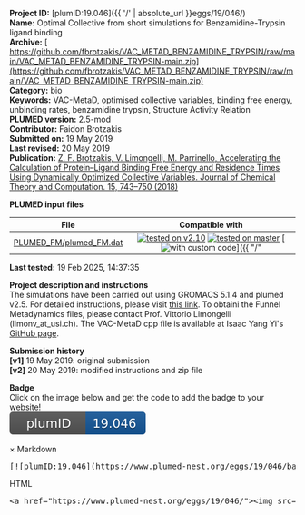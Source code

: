 **Project ID:** [plumID:19.046]({{ '/' | absolute_url }}eggs/19/046/)  
**Name:**  Optimal Collective from short simulations for Benzamidine-Trypsin ligand binding  
**Archive:** [ https://github.com/fbrotzakis/VAC_METAD_BENZAMIDINE_TRYPSIN/raw/main/VAC_METAD_BENZAMIDINE_TRYPSIN-main.zip](https://github.com/fbrotzakis/VAC_METAD_BENZAMIDINE_TRYPSIN/raw/main/VAC_METAD_BENZAMIDINE_TRYPSIN-main.zip)  
**Category:**  bio  
**Keywords:**  VAC-MetaD, optimised collective variables, binding free energy, unbinding rates, benzamidine trypsin, Structure Activity Relation  
**PLUMED version:**  2.5-mod  
**Contributor:**  Faidon Brotzakis  
**Submitted on:** 19 May 2019  
**Last revised:** 20 May 2019  
**Publication:** [Z. F. Brotzakis, V. Limongelli, M. Parrinello, Accelerating the Calculation of Protein–Ligand Binding Free Energy and Residence Times Using Dynamically Optimized Collective Variables. Journal of Chemical Theory and Computation. 15, 743–750 (2018)](http://dx.doi.org/10.1021/acs.jctc.8b00934)  
  
**PLUMED input files**  
  
| File     | Compatible with |  
|:--------:|:--------:|  
| [PLUMED_FM/plumed_FM.dat](./data/PLUMED_FM/plumed_FM.dat.md) |  [![tested on v2.10](https://img.shields.io/badge/v2.10-failed-red.svg)](data/PLUMED_FM/plumed_FM.dat.plumed.stderr) [![tested on master](https://img.shields.io/badge/master-failed-red.svg)](data/PLUMED_FM/plumed_FM.dat.plumed_master.stderr) [![with custom code](https://img.shields.io/badge/with-custom_code-red.svg)]({{ "/" | absolute_url }}badges) |  
  
**Last tested:**  19 Feb 2025, 14:37:35
  
**Project description and instructions**  
The simulations have been carried out using GROMACS 5.1.4 and plumed v2.5. For detailed instructions, please visit [this link](https://gitlab.e-cam2020.eu/brotzakis/vac_metad_applications). To obtaini the Funnel Metadynamics files, please contact Prof. Vittorio Limongelli (limonv_at_usi.ch).  The VAC-MetaD cpp file is available at Isaac Yang Yi's [GitHub page](https://github.com/helloyesterday/PLUMED2_TICA/raw/master/src/analysis/TICA.cpp). 

  
**Submission history**  
**[v1]** 19 May 2019: original submission  
**[v2]** 20 May 2019: modified instructions and zip file  
  
**Badge**  
Click on the image below and get the code to add the badge to your website!  
<img src="./badge.svg" alt="plumeDnest:19.046" id="myBtn" class="badge">
<div id="myModal" class="modal">
  <div class="modal-content">
    <span class="close">&times;</span>
    Markdown<pre>[![plumID:19.046](https://www.plumed-nest.org/eggs/19/046/badge.svg)](https://www.plumed-nest.org/eggs/19/046/)</pre>
    HTML<pre>&lt;a href="https://www.plumed-nest.org/eggs/19/046/"&gt;&lt;img src="https://www.plumed-nest.org/eggs/19/046/badge.svg" alt="plumID:19.046"&gt;&lt;/a&gt;</pre>
  </div>
</div>
